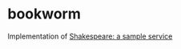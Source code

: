 # bookworm

Implementation of [Shakespeare: a sample service](https://landing.google.com/sre/book/chapters/production-environment.html#xref_production-environment_shakespeare)
